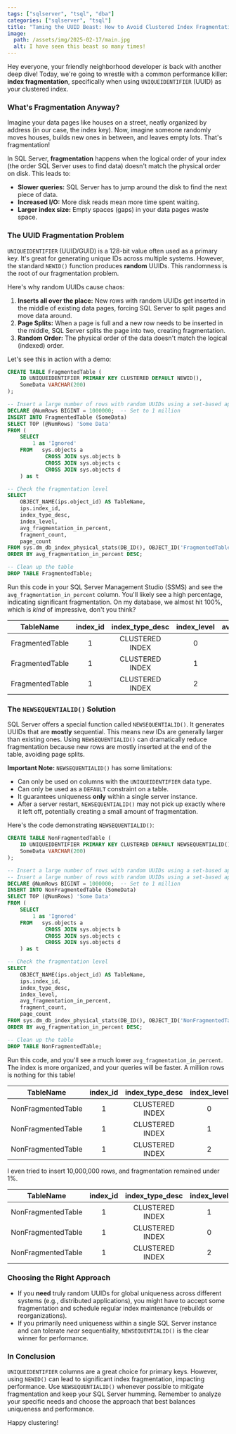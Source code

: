 ```yaml
---
tags: ["sqlserver", "tsql", "dba"]
categories: ["sqlserver", "tsql"]
title: "Taming the UUID Beast: How to Avoid Clustered Index Fragmentation in SQL Server"
image:
  path: /assets/img/2025-02-17/main.jpg
  alt: I have seen this beast so many times!
---
```


Hey everyone, your friendly neighborhood developer *is* back with another deep dive! Today, we're going to wrestle with a common performance killer: **index fragmentation**, specifically when using `UNIQUEIDENTIFIER` (UUID) as your clustered index.

### What's Fragmentation Anyway?

Imagine your data pages like houses on a street, neatly organized by address (in our case, the index key). Now, imagine someone randomly moves houses, builds new ones in between, and leaves empty lots. That's fragmentation!

In SQL Server, **fragmentation** happens when the logical order of your index (the order SQL Server uses to find data) doesn't match the physical order on disk. This leads to:

*   **Slower queries:** SQL Server has to jump around the disk to find the next piece of data.
*   **Increased I/O:** More disk reads mean more time spent waiting.
*   **Larger index size:** Empty spaces (gaps) in your data pages waste space.

### The UUID Fragmentation Problem

`UNIQUEIDENTIFIER` (UUID/GUID) is a 128-bit value often used as a primary key. It's great for generating unique IDs across multiple systems. However, the standard `NEWID()` function produces **random** UUIDs. This randomness is the root of our fragmentation problem.

Here's why random UUIDs cause chaos:

1.  **Inserts all over the place:** New rows with random UUIDs get inserted in the middle of existing data pages, forcing SQL Server to split pages and move data around.
2.  **Page Splits:** When a page is full and a new row needs to be inserted in the middle, SQL Server splits the page into two, creating fragmentation.
3.  **Random Order:** The physical order of the data doesn't match the logical (indexed) order.

Let's see this in action with a demo:

```sql
CREATE TABLE FragmentedTable (
    ID UNIQUEIDENTIFIER PRIMARY KEY CLUSTERED DEFAULT NEWID(),
    SomeData VARCHAR(200)
);

-- Insert a large number of rows with random UUIDs using a set-based approach
DECLARE @NumRows BIGINT = 1000000;  -- Set to 1 million
INSERT INTO FragmentedTable (SomeData)
SELECT TOP (@NumRows) 'Some Data'
FROM (
	SELECT
		1 as 'Ignored'
	FROM   sys.objects a
			CROSS JOIN sys.objects b
			CROSS JOIN sys.objects c
			CROSS JOIN sys.objects d
	) as t

-- Check the fragmentation level
SELECT
    OBJECT_NAME(ips.object_id) AS TableName,
    ips.index_id,
    index_type_desc,
    index_level,
    avg_fragmentation_in_percent,
    fragment_count,
    page_count
FROM sys.dm_db_index_physical_stats(DB_ID(), OBJECT_ID('FragmentedTable'), NULL, NULL, 'DETAILED') ips
ORDER BY avg_fragmentation_in_percent DESC;

-- Clean up the table
DROP TABLE FragmentedTable;
```

Run this code in your SQL Server Management Studio (SSMS) and see the `avg_fragmentation_in_percent` column. You'll likely see a high percentage, indicating significant fragmentation. On my database, we almost hit 100%, which is *kind* of impressive, don't you think?

|    TableName    | index_id | index_type_desc | index_level | avg_fragmentation_in_percent | fragment_count | page_count |
|:---------------:|:--------:|:---------------:|:-----------:|:----------------------------:|:--------------:|:----------:|
| FragmentedTable |     1    | CLUSTERED INDEX |      0      |       99.3622264096246       |      6899      |    6899    |
| FragmentedTable |     1    | CLUSTERED INDEX |      1      |            96.875            |       32       |     32     |
| FragmentedTable |     1    | CLUSTERED INDEX |      2      |               0              |        1       |      1     |

### The `NEWSEQUENTIALID()` Solution

SQL Server offers a special function called `NEWSEQUENTIALID()`. It generates UUIDs that are **mostly** sequential. This means new IDs are generally larger than existing ones. Using `NEWSEQUENTIALID()` can dramatically reduce fragmentation because new rows are mostly inserted at the end of the table, avoiding page splits.

**Important Note:** `NEWSEQUENTIALID()` has some limitations:

*   Can only be used on columns with the `UNIQUEIDENTIFIER` data type.
*   Can only be used as a `DEFAULT` constraint on a table.
*   It guarantees uniqueness **only** within a single server instance.
*   After a server restart, `NEWSEQUENTIALID()` may not pick up exactly where it left off, potentially creating a small amount of fragmentation.

Here's the code demonstrating `NEWSEQUENTIALID()`:

```sql
CREATE TABLE NonFragmentedTable (
    ID UNIQUEIDENTIFIER PRIMARY KEY CLUSTERED DEFAULT NEWSEQUENTIALID(),
    SomeData VARCHAR(200)
);

-- Insert a large number of rows with random UUIDs using a set-based approach
-- Insert a large number of rows with random UUIDs using a set-based approach
DECLARE @NumRows BIGINT = 1000000;  -- Set to 1 million
INSERT INTO NonFragmentedTable (SomeData)
SELECT TOP (@NumRows) 'Some Data'
FROM (
	SELECT
		1 as 'Ignored'
	FROM   sys.objects a
			CROSS JOIN sys.objects b
			CROSS JOIN sys.objects c
			CROSS JOIN sys.objects d
	) as t

-- Check the fragmentation level
SELECT
    OBJECT_NAME(ips.object_id) AS TableName,
    ips.index_id,
    index_type_desc,
    index_level,
    avg_fragmentation_in_percent,
    fragment_count,
    page_count
FROM sys.dm_db_index_physical_stats(DB_ID(), OBJECT_ID('NonFragmentedTable'), NULL, NULL, 'DETAILED') ips
ORDER BY avg_fragmentation_in_percent DESC;

-- Clean up the table
DROP TABLE NonFragmentedTable;
```

Run this code, and you'll see a much lower `avg_fragmentation_in_percent`. The index is more organized, and your queries will be faster. A million rows is nothing for this table!

|      TableName     | index_id | index_type_desc | index_level | avg_fragmentation_in_percent | fragment_count | page_count |
|:------------------:|:--------:|:---------------:|:-----------:|:----------------------------:|:--------------:|:----------:|
| NonFragmentedTable |     1    | CLUSTERED INDEX |      0      |       0.660276890308839      |       34       |    4695    |
| NonFragmentedTable |     1    | CLUSTERED INDEX |      1      |               0              |       31       |     31     |
| NonFragmentedTable |     1    | CLUSTERED INDEX |      2      |               0              |        1       |      1     |

I even tried to insert 10,000,000 rows, and fragmentation remained under 1%.

|      TableName     | index_id | index_type_desc | index_level | avg_fragmentation_in_percent | fragment_count | page_count |
|:------------------:|:--------:|:---------------:|:-----------:|:----------------------------:|:--------------:|:----------:|
| NonFragmentedTable |     1    | CLUSTERED INDEX |      1      |       0.955414012738854      |       314      |     314    |
| NonFragmentedTable |     1    | CLUSTERED INDEX |      0      |       0.670940808110929      |       327      |    46949   |
| NonFragmentedTable |     1    | CLUSTERED INDEX |      2      |               0              |        1       |      1     |

### Choosing the Right Approach

*   If you **need** truly random UUIDs for global uniqueness across different systems (e.g., distributed applications), you might have to accept some fragmentation and schedule regular index maintenance (rebuilds or reorganizations).
*   If you primarily need uniqueness within a single SQL Server instance and can tolerate *near* sequentiality, `NEWSEQUENTIALID()` is the clear winner for performance.

### In Conclusion

`UNIQUEIDENTIFIER` columns are a great choice for primary keys. However, using `NEWID()` can lead to significant index fragmentation, impacting performance. Use `NEWSEQUENTIALID()` whenever possible to mitigate fragmentation and keep your SQL Server humming. Remember to analyze your specific needs and choose the approach that best balances uniqueness and performance.

Happy clustering!
